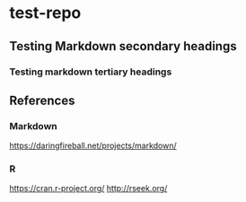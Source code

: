 # test-repo
## Testing Markdown secondary headings
### Testing markdown tertiary headings

## References
### Markdown
https://daringfireball.net/projects/markdown/

### R
https://cran.r-project.org/
http://rseek.org/
